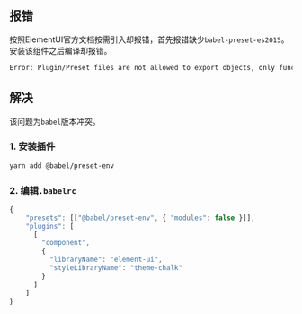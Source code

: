 ## 报错

按照ElementUI官方文档按需引入却报错，首先报错缺少`babel-preset-es2015`。安装该组件之后编译却报错。

```bash
Error: Plugin/Preset files are not allowed to export objects, only functions.
```



## 解决

该问题为`babel`版本冲突。

### 1. 安装插件

```bash
yarn add @babel/preset-env 
```

### 2. 编辑`.babelrc`

```javascript
{  
	"presets": [["@babel/preset-env", { "modules": false }]],
    "plugins": [
      [
        "component",
        {
          "libraryName": "element-ui",
          "styleLibraryName": "theme-chalk"
        }
      ]
    ]
}
```

